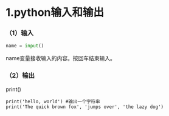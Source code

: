 # 1.python输入和输出

### （1）输入

```py
name = input()
```

name变量接收输入的内容。按回车结束输入。

### （2）输出

print\(\)

```
print('hello, world') #输出一个字符串
print('The quick brown fox', 'jumps over', 'the lazy dog')
```



